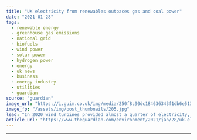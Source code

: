 ```yaml
---
title: "UK electricity from renewables outpaces gas and coal power"
date: "2021-01-28"
tags: 
  - renewable energy
  - greenhouse gas emissions
  - national grid
  - biofuels
  - wind power
  - solar power
  - hydrogen power
  - energy
  - uk news
  - business
  - energy industry
  - utilities
  - guardian
source: "guardian"
image_url: "https://i.guim.co.uk/img/media/250f8c90dc184636343f1db6e513d068cfc75b8d/0_237_5472_3283/master/5472.jpg?width=460&quality=85&auto=format&fit=max&s=0bbc231f1a8d15ec4494329f0c2194e1"
image_fp: "/assets/img/post_thumbnails/205.jpg"
lead: "In 2020 wind turbines provided almost a quarter of electricity, and in EU renewable energy outperformed fossil fuelsThe UK’s renewable electricity outpaced its fossil fuel generation for the first time in 2020 and could remain the largest source of e..."
article_url: "https://www.theguardian.com/environment/2021/jan/28/uk-electricity-from-renewables-outpaces-gas-and-coal-power"
---
```


---
